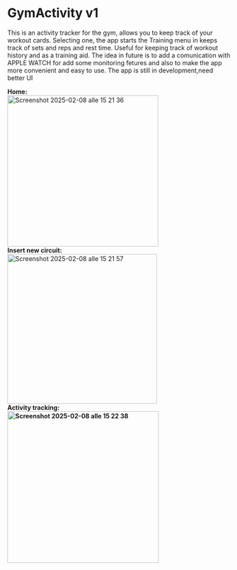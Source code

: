 # GymActivity v1
This is an activity tracker for the gym, allows you to keep track of your workout cards. Selecting one, the app starts the Training menu in keeps track of sets and reps and rest time. Useful for keeping track of workout history and as a training aid.
The idea in future is to add a comunication with APPLE WATCH for add some monitoring fetures and also to make the app more convenient and easy to use.
The app is still in development,need better UI

<div>
<b>Home:</b>
</div>

<img width="341" alt="Screenshot 2025-02-08 alle 15 21 36" src="https://github.com/user-attachments/assets/46ab8310-24b2-4849-bde1-6a825c62b23f" />

<div>
<b>Insert new circuit:</b>
</div>

<img width="338" alt="Screenshot 2025-02-08 alle 15 21 57" src="https://github.com/user-attachments/assets/0e642ebd-4c22-460f-ad1a-2a4ac9f3c028" />

<div>
<b>Activity tracking:</>
</div>

<img width="342" alt="Screenshot 2025-02-08 alle 15 22 38" src="https://github.com/user-attachments/assets/8c4e0775-3f3c-456d-b33b-8a5af1b4900b" />
